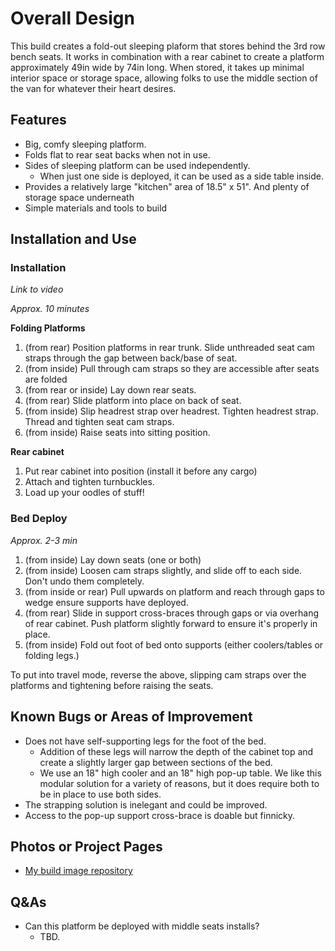 # Overall Design

This build creates a fold-out sleeping plaform that stores behind the 3rd row bench seats. It works in combination with a rear cabinet to create a platform approximately 49in wide by 74in long. When stored, it takes up minimal interior space or storage space, allowing folks to use the middle section of the van for whatever their heart desires. 

## Features

* Big, comfy sleeping platform.
* Folds flat to rear seat backs when not in use. 
* Sides of sleeping platform can be used independently. 
	* When just one side is deployed, it can be used as a side table inside. 
* Provides a relatively large "kitchen" area of 18.5" x 51". And plenty of storage space underneath
* Simple materials and tools to build

## Installation and Use

### Installation 

*Link to video*

*Approx. 10 minutes*

**Folding Platforms**

1. (from rear) Position platforms in rear trunk. Slide unthreaded seat cam straps through the gap between back/base of seat. 
2. (from inside) Pull through cam straps so they are accessible after seats are folded
2. (from rear or inside) Lay down rear seats. 
3. (from rear) Slide platform into place on back of seat. 
2. (from inside) Slip headrest strap over headrest. Tighten headrest strap. Thread and tighten seat cam straps. 
4. (from inside) Raise seats into sitting position. 

**Rear cabinet**

1. Put rear cabinet into position (install it before any cargo)
2. Attach and tighten turnbuckles. 
3. Load up your oodles of stuff!

### Bed Deploy

*Approx. 2-3 min*

1. (from inside) Lay down seats (one or both)
2. (from inside) Loosen cam straps slightly, and slide off to each side. Don't undo them completely. 
2. (from inside or rear) Pull upwards on platform and reach through gaps to wedge ensure supports have deployed. 
3. (from rear) Slide in support cross-braces through gaps or via overhang of rear cabinet. Push platform slightly forward to ensure it's properly in place. 
4. (from inside) Fold out foot of bed onto supports (either coolers/tables or folding legs.) 

To put into travel mode, reverse the above, slipping cam straps over the platforms and tightening before raising the seats. 

## Known Bugs or Areas of Improvement

* Does not have self-supporting legs for the foot of the bed. 
	* Addition of these legs will narrow the depth of the cabinet top and create a slightly larger gap between sections of the bed. 
	* We use an 18" high cooler and an 18" high pop-up table. We like this modular solution for a variety of reasons, but it does require both to be in place to use both sides. 
* The strapping solution is inelegant and could be improved. 
* Access to the pop-up support cross-brace is doable but finnicky. 


## Photos or Project Pages

* [My build image repository](https://imgur.com/a/yhwuAjA)

## Q&As

* Can this platform be deployed with middle seats installs?
	* TBD. 
 

